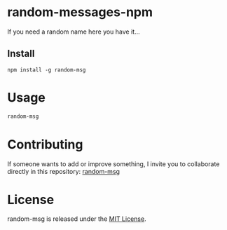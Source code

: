 # random-messages-npm

If you need a random name here you have it...

## Install

```npm
npm install -g random-msg
```

# Usage

```bash
random-msg
```

# Contributing
If someone wants to add or improve something, I invite you to collaborate directly in this repository: [random-msg](https://github.com/matewhoy/random-messages-npm)

# License
random-msg is released under the [MIT License](https://opensource.org/licenses/MIT).